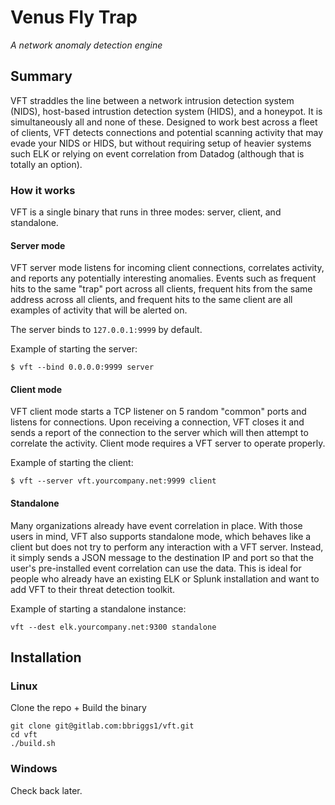 # Venus Fly Trap

_A network anomaly detection engine_

## Summary

VFT straddles the line between a network intrusion detection system (NIDS), host-based intrustion detection system (HIDS), and a honeypot. It is simultaneously all and none of these. Designed to work best across a fleet of clients, VFT detects connections and potential scanning activity that may evade your NIDS or HIDS, but without requiring setup of heavier systems such ELK or relying on event correlation from Datadog (although that is totally an option). 

### How it works

VFT is a single binary that runs in three modes: server, client, and standalone. 

#### Server mode

VFT server mode listens for incoming client connections, correlates activity, and reports any potentially interesting anomalies. Events such as frequent hits to the same "trap" port across all clients, frequent hits from the same address across all clients, and frequent hits to the same client are all examples of activity that will be alerted on.

The server binds to `127.0.0.1:9999` by default.

Example of starting the server:
```
$ vft --bind 0.0.0.0:9999 server
```

#### Client mode

VFT client mode starts a TCP listener on 5 random "common" ports and listens for connections. Upon receiving a connection, VFT closes it and sends a report of the connection to the server which will then attempt to correlate the activity. Client mode requires a VFT server to operate properly.

Example of starting the client:
```
$ vft --server vft.yourcompany.net:9999 client
```

#### Standalone

Many organizations already have event correlation in place. With those users in mind, VFT also supports standalone mode, which behaves like a client but does not try to perform any interaction with a VFT server. Instead, it simply sends a JSON message to the destination IP and port so that the user's pre-installed event correlation can use the data. This is ideal for people who already have an existing ELK or Splunk installation and want to add VFT to their threat detection toolkit.

Example of starting a standalone instance:
```
vft --dest elk.yourcompany.net:9300 standalone
```

## Installation

### Linux
Clone the repo + Build the binary
```
git clone git@gitlab.com:bbriggs1/vft.git
cd vft
./build.sh
```

### Windows
Check back later.
